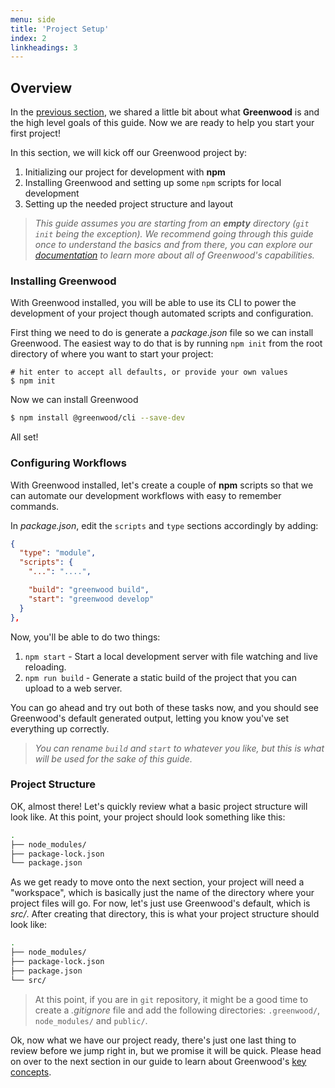 ```yaml
---
menu: side
title: 'Project Setup'
index: 2
linkheadings: 3
---
```


## Overview
In the [previous section](/getting-started/), we shared a little bit about what **Greenwood** is and the high level goals of this guide.  Now we are ready to help you start your first project!

In this section, we will kick off our Greenwood project by:

1. Initializing our project for development with **npm**
1. Installing Greenwood and setting up some `npm` scripts for local development
1. Setting up the needed project structure and layout

> _This guide assumes you are starting from an **empty** directory (`git init` being the exception).  We recommend going through this guide once to understand the basics and from there, you can explore our [documentation](/docs/) to learn more about all of Greenwood's capabilities._

### Installing Greenwood
With Greenwood installed, you will be able to use its CLI to power the development of your project though automated scripts and configuration.

First thing we need to do is generate a _package.json_ file so we can install Greenwood.  The easiest way to do that is by running `npm init` from the root directory of where you want to start your project:
```shell
# hit enter to accept all defaults, or provide your own values
$ npm init
```

Now we can install Greenwood
```bash
$ npm install @greenwood/cli --save-dev
```

All set!

### Configuring Workflows
With Greenwood installed, let's create a couple of **npm** scripts so that we can automate our development workflows with easy to remember commands.

In _package.json_, edit the `scripts` and `type` sections accordingly by adding:
```json
{
  "type": "module",
  "scripts": {
    "...": "....",

    "build": "greenwood build",
    "start": "greenwood develop"
  }
},
```

Now, you'll be able to do two things:
1. `npm start` - Start a local development server with file watching and live reloading.
1. `npm run build` - Generate a static build of the project that you can upload to a web server.

You can go ahead and try out both of these tasks now, and you should see Greenwood's default generated output, letting you know you've set everything up correctly.


> _You can rename `build` and `start` to whatever you like, but this is what will be used for the sake of this guide._


### Project Structure
OK, almost there!  Let's quickly review what a basic project structure will look like.  At this point, your project should look something like this:
```bash
.
├── node_modules/
├── package-lock.json
└── package.json
```

As we get ready to move onto the next section, your project will need a "workspace", which is basically just the name of the directory where your project files will go.  For now, let's just use Greenwood's default, which is _src/_.  After creating that directory, this is what your project structure should look like:

```bash
.
├── node_modules/
├── package-lock.json
├── package.json
└── src/
```

> At this point, if you are in `git` repository, it might be a good time to create a _.gitignore_ file and add the following directories: `.greenwood/`, `node_modules/` and `public/`.


Ok, now what we have our project ready, there's just one last thing to review before we jump right in, but we promise it will be quick.  Please head on over to the next section in our guide to learn about Greenwood's [key concepts](/getting-started/key-concepts).